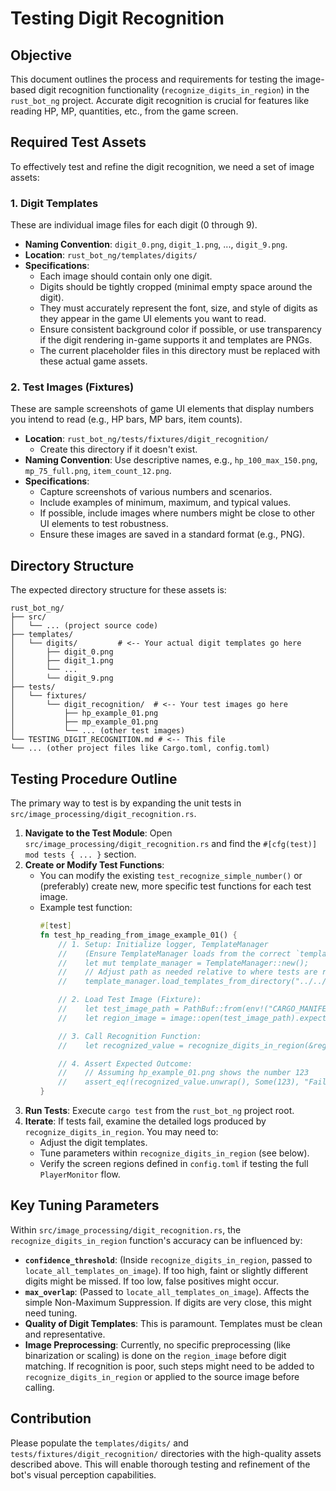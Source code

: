 # Testing Digit Recognition

## Objective

This document outlines the process and requirements for testing the image-based digit recognition functionality (`recognize_digits_in_region`) in the `rust_bot_ng` project. Accurate digit recognition is crucial for features like reading HP, MP, quantities, etc., from the game screen.

## Required Test Assets

To effectively test and refine the digit recognition, we need a set of image assets:

### 1. Digit Templates

These are individual image files for each digit (0 through 9).
*   **Naming Convention**: `digit_0.png`, `digit_1.png`, ..., `digit_9.png`.
*   **Location**: `rust_bot_ng/templates/digits/`
*   **Specifications**:
    *   Each image should contain only one digit.
    *   Digits should be tightly cropped (minimal empty space around the digit).
    *   They must accurately represent the font, size, and style of digits as they appear in the game UI elements you want to read.
    *   Ensure consistent background color if possible, or use transparency if the digit rendering in-game supports it and templates are PNGs.
    *   The current placeholder files in this directory must be replaced with these actual game assets.

### 2. Test Images (Fixtures)

These are sample screenshots of game UI elements that display numbers you intend to read (e.g., HP bars, MP bars, item counts).
*   **Location**: `rust_bot_ng/tests/fixtures/digit_recognition/`
    *   Create this directory if it doesn't exist.
*   **Naming Convention**: Use descriptive names, e.g., `hp_100_max_150.png`, `mp_75_full.png`, `item_count_12.png`.
*   **Specifications**:
    *   Capture screenshots of various numbers and scenarios.
    *   Include examples of minimum, maximum, and typical values.
    *   If possible, include images where numbers might be close to other UI elements to test robustness.
    *   Ensure these images are saved in a standard format (e.g., PNG).

## Directory Structure

The expected directory structure for these assets is:

```
rust_bot_ng/
├── src/
│   └── ... (project source code)
├── templates/
│   └── digits/         # <-- Your actual digit templates go here
│       ├── digit_0.png
│       ├── digit_1.png
│       └── ...
│       └── digit_9.png
├── tests/
│   └── fixtures/
│       └── digit_recognition/  # <-- Your test images go here
│           ├── hp_example_01.png
│           ├── mp_example_01.png
│           └── ... (other test images)
└── TESTING_DIGIT_RECOGNITION.md # <-- This file
└── ... (other project files like Cargo.toml, config.toml)
```

## Testing Procedure Outline

The primary way to test is by expanding the unit tests in `src/image_processing/digit_recognition.rs`.

1.  **Navigate to the Test Module**: Open `src/image_processing/digit_recognition.rs` and find the `#[cfg(test)] mod tests { ... }` section.
2.  **Create or Modify Test Functions**:
    *   You can modify the existing `test_recognize_simple_number()` or (preferably) create new, more specific test functions for each test image.
    *   Example test function:
        ```rust
        #[test]
        fn test_hp_reading_from_image_example_01() {
            // 1. Setup: Initialize logger, TemplateManager
            //    (Ensure TemplateManager loads from the correct `templates/` path)
            //    let mut template_manager = TemplateManager::new();
            //    // Adjust path as needed relative to where tests are run or use absolute/manifest-relative paths
            //    template_manager.load_templates_from_directory("../../templates").expect("Failed to load templates");

            // 2. Load Test Image (Fixture):
            //    let test_image_path = PathBuf::from(env!("CARGO_MANIFEST_DIR")).join("tests/fixtures/digit_recognition/hp_example_01.png");
            //    let region_image = image::open(test_image_path).expect("Failed to load test image: hp_example_01.png");

            // 3. Call Recognition Function:
            //    let recognized_value = recognize_digits_in_region(&region_image, &template_manager, "digit_");

            // 4. Assert Expected Outcome:
            //    // Assuming hp_example_01.png shows the number 123
            //    assert_eq!(recognized_value.unwrap(), Some(123), "Failed to recognize HP as 123 from hp_example_01.png");
        }
        ```
3.  **Run Tests**: Execute `cargo test` from the `rust_bot_ng` project root.
4.  **Iterate**: If tests fail, examine the detailed logs produced by `recognize_digits_in_region`. You may need to:
    *   Adjust the digit templates.
    *   Tune parameters within `recognize_digits_in_region` (see below).
    *   Verify the screen regions defined in `config.toml` if testing the full `PlayerMonitor` flow.

## Key Tuning Parameters

Within `src/image_processing/digit_recognition.rs`, the `recognize_digits_in_region` function's accuracy can be influenced by:

*   **`confidence_threshold`**: (Inside `recognize_digits_in_region`, passed to `locate_all_templates_on_image`). If too high, faint or slightly different digits might be missed. If too low, false positives might occur.
*   **`max_overlap`**: (Passed to `locate_all_templates_on_image`). Affects the simple Non-Maximum Suppression. If digits are very close, this might need tuning.
*   **Quality of Digit Templates**: This is paramount. Templates must be clean and representative.
*   **Image Preprocessing**: Currently, no specific preprocessing (like binarization or scaling) is done on the `region_image` before digit matching. If recognition is poor, such steps might need to be added to `recognize_digits_in_region` or applied to the source image before calling.

## Contribution

Please populate the `templates/digits/` and `tests/fixtures/digit_recognition/` directories with the high-quality assets described above. This will enable thorough testing and refinement of the bot's visual perception capabilities.
```

